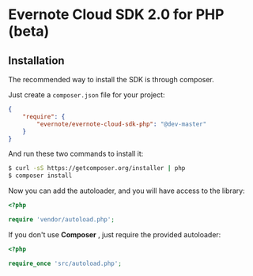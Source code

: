 Evernote Cloud SDK 2.0 for PHP (beta)
=====================================

Installation
------------

The recommended way to install the SDK is through composer.

Just create a `composer.json` file for your project:

``` json
{
    "require": {
        "evernote/evernote-cloud-sdk-php": "@dev-master"
    }
}
```

And run these two commands to install it:

``` bash
$ curl -sS https://getcomposer.org/installer | php
$ composer install
```

Now you can add the autoloader, and you will have access to the library:

``` php
<?php

require 'vendor/autoload.php';
```

If you don't use  **Composer** , just require the provided autoloader:

``` php
<?php

require_once 'src/autoload.php';
```
